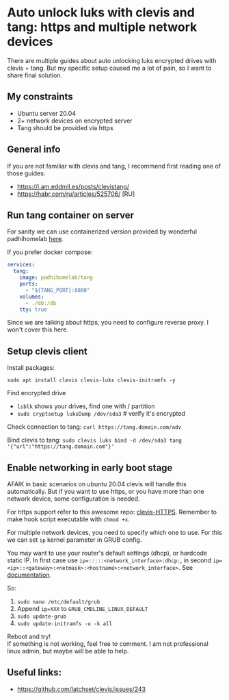 # Auto unlock luks with clevis and tang: https and multiple network devices
There are multiple guides about auto unlocking luks encrypted drives with clevis + tang.
But my specific setup caused me a lot of pain, so I want to share final solution.

## My constraints
- Ubuntu server 20.04
- 2+ network devices on encrypted server
- Tang should be provided via https

## General info
If you are not familiar with clevis and tang, I recommend first reading one of those guides:
- https://i.am.eddmil.es/posts/clevistang/
- https://habr.com/ru/articles/525706/ [RU]

## Run tang container on server
For sanity we can use containerized version provided by wonderful 
padhihomelab [here](https://hub.docker.com/r/padhihomelab/tang).

If you prefer docker compose:
```yaml
services:
  tang:
    image: padhihomelab/tang
    ports:
      - "${TANG_PORT}:8080"
    volumes:
      - ./db:/db
    tty: true
```

Since we are talking about https, you need to configure reverse proxy. I won't cover this here.

## Setup clevis client
Install packages:
```shell
sudo apt install clevis clevis-luks clevis-initramfs -y
```

Find encrypted drive
- `lsblk` shows your drives, find one with / partition
- `sudo cryptsetup luksDump /dev/sda3` # verify it's encrypted 

Check connection to tang: `curl https://tang.domain.com/adv`

Bind clevis to tang: `sudo clevis luks bind -d /dev/sda3 tang '{"url":"https://tang.domain.com"}'`

## Enable networking in early boot stage
AFAIK in basic scenarios on ubuntu 20.04 clevis will handle this automatically.
But if you want to use https, or you have more than one network device, some configuration is needed.

For https support refer to this awesome repo: [clevis-HTTPS](https://github.com/francsw/clevis-HTTPS).
Remember to make hook script executable with `chmod +x`.

For multiple network devices, you need to specify which one to use. 
For this we can set `ip` kernel parameter in GRUB config.

You may want to use your router's default settings (dhcp), or hardcode static IP. 
In first case use `ip=:::::<network_interface>:dhcp:`, in second 
`ip=<ip>::<gateway>:<netmask>:<hostname>:<network_interface>`.
See [documentation](https://www.kernel.org/doc/Documentation/filesystems/nfs/nfsroot.txt).

So:
1. `sudo nano /etc/default/grub`
2. Append `ip=XXX` to `GRUB_CMDLINE_LINUX_DEFAULT`
3. `sudo update-grub`
4. `sudo update-initramfs -u -k all`

Reboot and try!   
If something is not working, feel free to comment. I am not professional linux admin,
but maybe will be able to help. 

## Useful links:
- https://github.com/latchset/clevis/issues/243